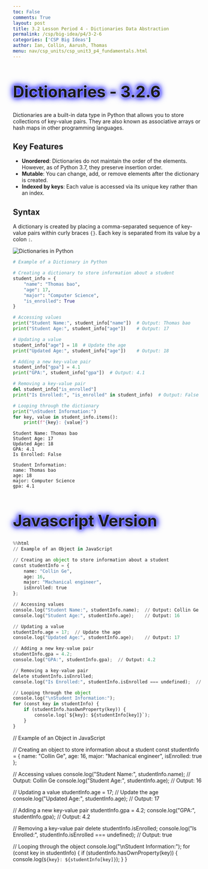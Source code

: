 ```yaml
---
toc: False
comments: True
layout: post
title: 3.2 Lesson Period 4 - Dictionaries Data Abstraction
permalink: /csp/big-idea/p4/3-2-6
categories: ['CSP Big Ideas']
author: Ian, Collin, Aarush, Thomas
menu: nav/csp_units/csp_unit3_p4_fundamentals.html
---
```


<style>
  h1 {
    animation: glow 1s ease-in-out infinite alternate;
    font-size: 3em; /* Increased font size */
  }
</style>

<h1>
  Dictionaries - 3.2.6
</h1>

<style>
@keyframes glow {
  from {
    text-shadow: 0 0 5px #fff, 0 0 10px #00f, 0 0 15px #00f, 0 0 20px #00f; /* Changed color to blue (#00f) */
  }
  to {
    text-shadow: 0 0 20px #00f, 0 0 30px #00f, 0 0 40px #00f, 0 0 50px #00f; /* Changed color to blue (#00f) */
  }
}
</style>

Dictionaries are a built-in data type in Python that allows you to store collections of key-value pairs. They are also known as associative arrays or hash maps in other programming languages.

## Key Features

- **Unordered**: Dictionaries do not maintain the order of the elements. However, as of Python 3.7, they preserve insertion order.
- **Mutable**: You can change, add, or remove elements after the dictionary is created.
- **Indexed by keys**: Each value is accessed via its unique key rather than an index.

## Syntax

A dictionary is created by placing a comma-separated sequence of key-value pairs within curly braces `{}`. Each key is separated from its value by a colon `:`.

![Dictionaries in Python](https://pynative.com/wp-content/uploads/2021/02/dictionaries-in-python.jpg)



```python
# Example of a Dictionary in Python

# Creating a dictionary to store information about a student
student_info = {
    "name": "Thomas bao",
    "age": 17,
    "major": "Computer Science",
    "is_enrolled": True
}

# Accessing values
print("Student Name:", student_info["name"])  # Output: Thomas bao
print("Student Age:", student_info["age"])    # Output: 17

# Updating a value
student_info["age"] = 18  # Update the age
print("Updated Age:", student_info["age"])    # Output: 18

# Adding a new key-value pair
student_info["gpa"] = 4.1
print("GPA:", student_info["gpa"])  # Output: 4.1

# Removing a key-value pair
del student_info["is_enrolled"]
print("Is Enrolled:", "is_enrolled" in student_info)  # Output: False

# Looping through the dictionary
print("\nStudent Information:")
for key, value in student_info.items():
    print(f"{key}: {value}")
```

    Student Name: Thomas bao
    Student Age: 17
    Updated Age: 18
    GPA: 4.1
    Is Enrolled: False
    
    Student Information:
    name: Thomas bao
    age: 18
    major: Computer Science
    gpa: 4.1


# Javascript Version


```python
%%html
// Example of an Object in JavaScript

// Creating an object to store information about a student
const studentInfo = {
    name: "Collin Ge",
    age: 16,
    major: "Machanical engineer",
    isEnrolled: true
};

// Accessing values
console.log("Student Name:", studentInfo.name);  // Output: Collin Ge
console.log("Student Age:", studentInfo.age);    // Output: 16

// Updating a value
studentInfo.age = 17;  // Update the age
console.log("Updated Age:", studentInfo.age);    // Output: 17

// Adding a new key-value pair
studentInfo.gpa = 4.2;
console.log("GPA:", studentInfo.gpa);  // Output: 4.2

// Removing a key-value pair
delete studentInfo.isEnrolled;
console.log("Is Enrolled:", studentInfo.isEnrolled === undefined);  // Output: true

// Looping through the object
console.log("\nStudent Information:");
for (const key in studentInfo) {
    if (studentInfo.hasOwnProperty(key)) {
        console.log(`${key}: ${studentInfo[key]}`);
    }
}

```


// Example of an Object in JavaScript

// Creating an object to store information about a student
const studentInfo = {
    name: "Collin Ge",
    age: 16,
    major: "Machanical engineer",
    isEnrolled: true
};

// Accessing values
console.log("Student Name:", studentInfo.name);  // Output: Collin Ge
console.log("Student Age:", studentInfo.age);    // Output: 16

// Updating a value
studentInfo.age = 17;  // Update the age
console.log("Updated Age:", studentInfo.age);    // Output: 17

// Adding a new key-value pair
studentInfo.gpa = 4.2;
console.log("GPA:", studentInfo.gpa);  // Output: 4.2

// Removing a key-value pair
delete studentInfo.isEnrolled;
console.log("Is Enrolled:", studentInfo.isEnrolled === undefined);  // Output: true

// Looping through the object
console.log("\nStudent Information:");
for (const key in studentInfo) {
    if (studentInfo.hasOwnProperty(key)) {
        console.log(`${key}: ${studentInfo[key]}`);
    }
}




```python

```
